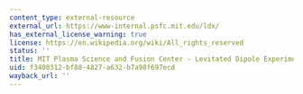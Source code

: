 ```yaml
---
content_type: external-resource
external_url: https://www-internal.psfc.mit.edu/ldx/
has_external_license_warning: true
license: https://en.wikipedia.org/wiki/All_rights_reserved
status: ''
title: MIT Plasma Science and Fusion Center - Levitated Dipole Experiment
uid: f3400312-bf88-4827-a632-b7a98f697ecd
wayback_url: ''
---
```


